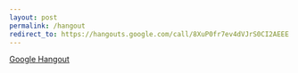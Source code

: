 ```yaml
---
layout: post
permalink: /hangout
redirect_to: https://hangouts.google.com/call/8XuP0fr7ev4dVJrS0CI2AEEE
---
```


[Google Hangout](https://hangouts.google.com/call/8XuP0fr7ev4dVJrS0CI2AEEE)
